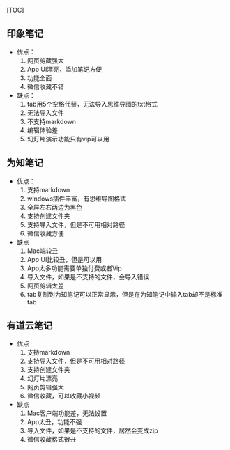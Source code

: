 
[TOC]

## 印象笔记
* 优点：
	1. 网页剪藏强大
	2. App UI漂亮，添加笔记方便
	3. 功能全面
	4. 微信收藏不错
* 缺点：
	1. tab用5个空格代替，无法导入思维导图的txt格式
	2.  无法导入文件
	3. 不支持markdown
	4. 编辑体验差
	5. 幻灯片演示功能只有vip可以用

## 为知笔记
* 优点：
	1. 支持markdown
	2. windows插件丰富，有思维导图格式
	3. 全屏左右两边为黑色
	4. 支持创建文件夹
	5. 支持导入文件，但是不可用相对路径
	6. 微信收藏方便
* 缺点
	1. Mac端较丑
	2. App UI比较丑，但是可以用
	3. App太多功能需要单独付费或者Vip
	4. 导入文件，如果是不支持的文件，会导入错误
	5. 网页剪辑太差
	6. tab复制到为知笔记可以正常显示，但是在为知笔记中输入tab却不是标准tab
	
## 有道云笔记
* 优点
	1. 支持markdown
	2. 支持导入文件，但是不可用相对路径
	3. 支持创建文件夹
	4. 幻灯片漂亮
	5. 网页剪辑强大
	6. 微信收藏，可以收藏小视频
* 缺点
	1. Mac客户端功能差，无法设置	
	2. App太丑，功能不强
	3. 导入文件，如果是不支持的文件，居然会变成zip
	4. 微信收藏格式很丑


